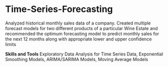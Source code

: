 # Time-Series-Forecasting
Analyzed historical monthly sales data of a company. Created multiple forecast models for two different products of a particular Wine Estate and recommended the optimum forecasting model to predict monthly sales for the next 12 months along with appropriate lower and upper confidence limits

**Skills and Tools**
Exploratory Data Analysis for Time Series Data, Exponential Smoothing Models, ARIMA/SARIMA Models, Moving Average Models
